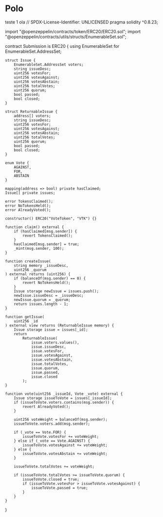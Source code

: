 # Polo
teste 1
ola
// SPDX-License-Identifier: UNLICENSED
pragma solidity ^0.8.23;

import "@openzeppelin/contracts/token/ERC20/ERC20.sol";
import "@openzeppelin/contracts/utils/structs/EnumerableSet.sol";

contract Submission is ERC20 {
    using EnumerableSet for EnumerableSet.AddressSet;

    struct Issue {
        EnumerableSet.AddressSet voters;
        string issueDesc;
        uint256 votesFor;
        uint256 votesAgainst;
        uint256 votesAbstain;
        uint256 totalVotes;
        uint256 quorum;
        bool passed;
        bool closed;
    }

    struct ReturnableIssue {
        address[] voters;
        string issueDesc;
        uint256 votesFor;
        uint256 votesAgainst;
        uint256 votesAbstain;
        uint256 totalVotes;
        uint256 quorum;
        bool passed;
        bool closed;
    }

    enum Vote {
        AGAINST,
        FOR,
        ABSTAIN
    }

    mapping(address => bool) private hasClaimed;
    Issue[] private issues;

    error TokensClaimed();
    error NoTokensHeld();
    error AlreadyVoted();

    constructor() ERC20("VoteToken", "VTK") {}

    function claim() external {
        if (hasClaimed[msg.sender]) {
            revert TokensClaimed();
        }
        hasClaimed[msg.sender] = true;
        _mint(msg.sender, 100);
    }

    function createIssue(
        string memory _issueDesc,
        uint256 _quorum
    ) external returns (uint256) {
        if (balanceOf(msg.sender) == 0) {
            revert NoTokensHeld();
        }
        Issue storage newIssue = issues.push();
        newIssue.issueDesc = _issueDesc;
        newIssue.quorum = _quorum;
        return issues.length - 1;
    }

    function getIssue(
        uint256 _id
    ) external view returns (ReturnableIssue memory) {
        Issue storage issue = issues[_id];
        return
            ReturnableIssue(
                issue.voters.values(),
                issue.issueDesc,
                issue.votesFor,
                issue.votesAgainst,
                issue.votesAbstain,
                issue.totalVotes,
                issue.quorum,
                issue.passed,
                issue.closed
            );
    }

    function vote(uint256 _issueId, Vote _vote) external {
        Issue storage issueToVote = issues[_issueId];
        if (issueToVote.voters.contains(msg.sender)) {
            revert AlreadyVoted();
        }

        uint256 voteWeight = balanceOf(msg.sender);
        issueToVote.voters.add(msg.sender);

        if (_vote == Vote.FOR) {
            issueToVote.votesFor += voteWeight;
        } else if (_vote == Vote.AGAINST) {
            issueToVote.votesAgainst += voteWeight;
        } else {
            issueToVote.votesAbstain += voteWeight;
        }

        issueToVote.totalVotes += voteWeight;

        if (issueToVote.totalVotes >= issueToVote.quorum) {
            issueToVote.closed = true;
            if (issueToVote.votesFor > issueToVote.votesAgainst) {
                issueToVote.passed = true;
            }
        }
    }
}

